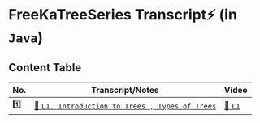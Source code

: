 # FreeKaTreeSeries Transcript⚡️ (in `Java`)

## Content Table

| No. | Transcript/Notes                                             | Video                                                                                                  |
| --- | ------------------------------------------------------------ | ------------------------------------------------------------------------------------------------------ |
| 1️⃣  | [📑 `L1. Introduction to Trees , Types of Trees`](./l-01.md) | [📀 `L1`](https://www.youtube.com/watch?v=_ANrF3FJm7I&list=PLgUwDviBIf0q8Hkd7bK2Bpryj2xVJk8Vk&index=2) |
